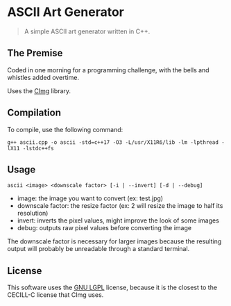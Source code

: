 # ASCII Art Generator
> A simple ASCII art generator written in C++.

## The Premise
Coded in one morning for a programming challenge, with the bells and whistles added overtime.

Uses the [CImg](https://github.com/dtschump/CImg) library.

## Compilation
To compile, use the following command:

```g++ ascii.cpp -o ascii -std=c++17 -O3 -L/usr/X11R6/lib -lm -lpthread -lX11 -lstdc++fs```

## Usage
```ascii <image> <downscale factor> [-i | --invert] [-d | --debug]```

- image: the image you want to convert (ex: test.jpg)
- downscale factor: the resize factor (ex: 2 will resize the image to half its resolution)
- invert: inverts the pixel values, might improve the look of some images
- debug: outputs raw pixel values before converting the image

The downscale factor is necessary for larger images because the resulting output will probably be unreadable through a standard terminal.

## License
This software uses the [GNU LGPL](LICENSE) license, because it is the closest to the CECILL-C license that CImg uses.
